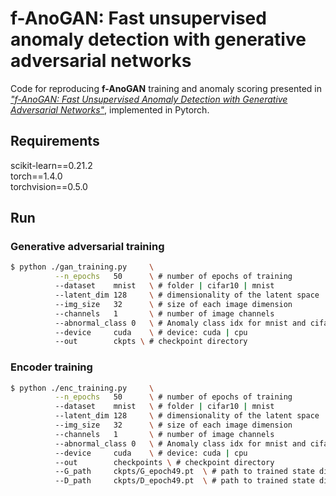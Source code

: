 f-AnoGAN: Fast unsupervised anomaly detection with generative adversarial networks
===================================================================


Code for reproducing **f-AnoGAN** training and anomaly scoring presented in [*"f-AnoGAN: Fast Unsupervised Anomaly Detection with Generative Adversarial Networks"*](https://www.sciencedirect.com/science/article/abs/pii/S1361841518302640), implemented in Pytorch.



## Requirements

scikit-learn==0.21.2<br>
torch==1.4.0<br>
torchvision==0.5.0


## Run
### Generative adversarial training
```bash
$ python ./gan_training.py     \
          --n_epochs   50      \ # number of epochs of training
          --dataset    mnist   \ # folder | cifar10 | mnist
          --latent_dim 128     \ # dimensionality of the latent space
          --img_size   32      \ # size of each image dimension
          --channels   1       \ # number of image channels
          --abnormal_class 0   \ # Anomaly class idx for mnist and cifar datasets
          --device     cuda    \ # device: cuda | cpu
          --out        ckpts \ # checkpoint directory
```
### Encoder training
```bash
$ python ./enc_training.py     \
          --n_epochs   50      \ # number of epochs of training
          --dataset    mnist   \ # folder | cifar10 | mnist
          --latent_dim 128     \ # dimensionality of the latent space
          --img_size   32      \ # size of each image dimension
          --channels   1       \ # number of image channels
          --abnormal_class 0   \ # Anomaly class idx for mnist and cifar datasets
          --device     cuda    \ # device: cuda | cpu
          --out        checkpoints \ # checkpoint directory
          --G_path     ckpts/G_epoch49.pt  \ # path to trained state dict of generator
          --D_path     ckpts/D_epoch49.pt  \ # path to trained state dict of discriminator
```
